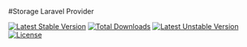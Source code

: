 #Storage Laravel Provider

[![Latest Stable Version](https://poser.pugx.org/carlosocarvalho/storage-cloudinary-laravel/v/stable)](https://packagist.org/packages/carlosocarvalho/storage-cloudinary-laravel) [![Total Downloads](https://poser.pugx.org/carlosocarvalho/storage-cloudinary-laravel/downloads)](https://packagist.org/packages/carlosocarvalho/storage-cloudinary-laravel) [![Latest Unstable Version](https://poser.pugx.org/carlosocarvalho/storage-cloudinary-laravel/v/unstable)](https://packagist.org/packages/carlosocarvalho/storage-cloudinary-laravel) [![License](https://poser.pugx.org/carlosocarvalho/storage-cloudinary-laravel/license)](https://packagist.org/packages/carlosocarvalho/storage-cloudinary-laravel)